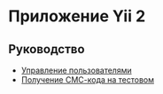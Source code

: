 Приложение Yii 2
===

## Руководство

* [Управление пользователями](user-manage.md)
* [Получение СМС-кода на тестовом](sms-code.md)